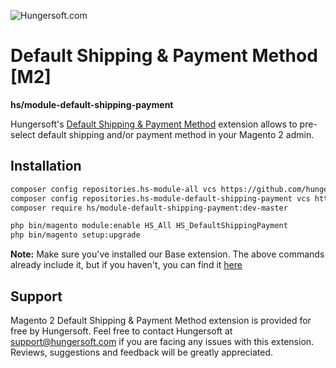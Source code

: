 ![Hungersoft.com](https://www.hungersoft.com/skin/front/custom/images/logo.png)

# Default Shipping & Payment Method [M2]
**hs/module-default-shipping-payment**

Hungersoft's [Default Shipping & Payment Method](https://www.hungersoft.com/p/magento2-default-shipping-payment) extension allows to pre-select default shipping and/or payment method in your Magento 2 admin.

## Installation

```sh
composer config repositories.hs-module-all vcs https://github.com/hungersoft/module-all.git
composer config repositories.hs-module-default-shipping-payment vcs https://github.com/hungersoft/magento2-default-shipping-payment.git
composer require hs/module-default-shipping-payment:dev-master

php bin/magento module:enable HS_All HS_DefaultShippingPayment
php bin/magento setup:upgrade
```

**Note:** Make sure you've installed our Base extension. The above commands already include it, but if you haven't, you can find it [here](https://github.com/hungersoft/module-all)

## Support

Magento 2 Default Shipping & Payment Method extension is provided for free by Hungersoft. Feel free to contact Hungersoft at support@hungersoft.com if you are facing any issues with this extension. Reviews, suggestions and feedback will be greatly appreciated.
